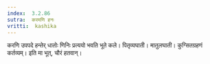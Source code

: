 ```yaml
---
index:  3.2.86
sutra:  करमणि हनः
vritti:  kashika 
---
```


करणि उपपदे हन्तेर् धातोः णिनिः प्रत्ययो भवति भूते कले। पितृव्यघाती। मातुलघाती। कुग्सितग्रहणं कर्तव्यम्। इति मा भूत्, चौरं हतवान्।

